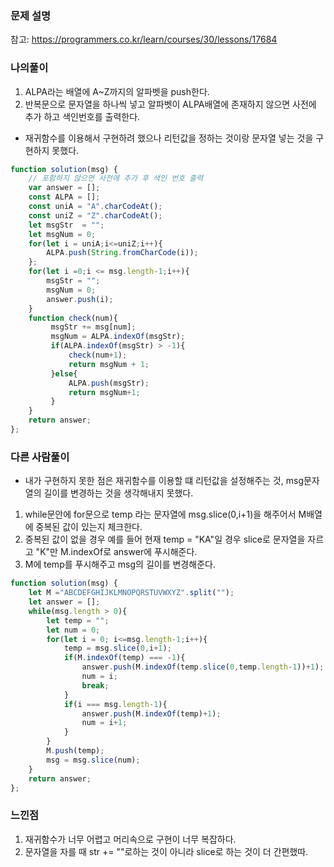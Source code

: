 ### **문제 설명** 
참고: <a href="https://programmers.co.kr/learn/courses/30/lessons/17684">https://programmers.co.kr/learn/courses/30/lessons/17684</a> 
### 나의풀이 
1. ALPA라는 배열에 A~Z까지의 알파벳을 push한다.
2. 반복문으로 문자열을 하나씩 넣고 알파벳이 ALPA배열에 존재하지 않으면 사전에 추가 하고 색인번호를 출력한다.
- 재귀함수를 이용해서 구현하려 했으나 리턴값을 정하는 것이랑 문자열 넣는 것을 구현하지 못했다.
```jsx
function solution(msg) {
    // 포함하지 않으면 사전에 추가 후 색인 번호 출력
    var answer = [];
    const ALPA = [];
    const uniA = "A".charCodeAt();
    const uniZ = "Z".charCodeAt();
    let msgStr  = "";
    let msgNum = 0;
    for(let i = uniA;i<=uniZ;i++){
        ALPA.push(String.fromCharCode(i));
    };
    for(let i =0;i <= msg.length-1;i++){
        msgStr = "";
        msgNum = 0;
        answer.push(i);
    }
    function check(num){
         msgStr += msg[num]; 
         msgNum = ALPA.indexOf(msgStr);
         if(ALPA.indexOf(msgStr) > -1){
             check(num+1);
             return msgNum + 1;
         }else{
             ALPA.push(msgStr);
             return msgNum+1;
         }
    }
    return answer;
};
```
### 다른 사람풀이
* 내가 구현하지 못한 점은 재귀함수를 이용할 떄 리턴값을 설정해주는 것, msg문자열의 길이를 변경하는 것을 생각해내지 못했다.
1. while문안에 for문으로 temp 라는 문자열에 msg.slice(0,i+1)을 해주어서 M배열에 중복된 값이 있는지 체크한다.
2. 중복된 값이 없을 경우 예를 들어 현재 temp = "KA"일 경우 slice로 문자열을 자르고 "K"만 M.indexOf로 answer에 푸시해준다.
3. M에 temp를 푸시해주고 msg의 길이를 변경해준다.  
```jsx
function solution(msg) {
    let M ="ABCDEFGHIJKLMNOPQRSTUVWXYZ".split("");
    let answer = [];
    while(msg.length > 0){
        let temp = "";
        let num = 0;
        for(let i = 0; i<=msg.length-1;i++){
            temp = msg.slice(0,i+1);
            if(M.indexOf(temp) === -1){
                answer.push(M.indexOf(temp.slice(0,temp.length-1))+1);
                num = i;
                break;
            }
            if(i === msg.length-1){
                answer.push(M.indexOf(temp)+1);
                num = i+1;
            }
        }
        M.push(temp);
        msg = msg.slice(num);
    }
    return answer;
};
```

### 느낀점
1. 재귀함수가 너무 어렵고 머리속으로 구현이 너무 복잡하다.
2. 문자열을 자를 때 str += ""로하는 것이 아니라 slice로 하는 것이 더 간편했따.
